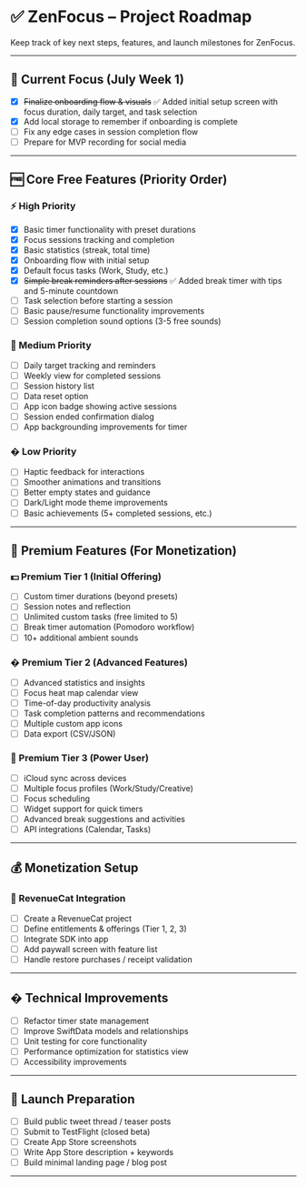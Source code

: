 # ✅ ZenFocus – Project Roadmap

Keep track of key next steps, features, and launch milestones for ZenFocus.

---

## 📌 Current Focus (July Week 1)

- [x] ~~Finalize onboarding flow & visuals~~ ✅ Added initial setup screen with focus duration, daily target, and task selection
- [x] Add local storage to remember if onboarding is complete
- [ ] Fix any edge cases in session completion flow
- [ ] Prepare for MVP recording for social media

---

## 🆓 Core Free Features (Priority Order)

### ⚡ High Priority

- [x] Basic timer functionality with preset durations
- [x] Focus sessions tracking and completion
- [x] Basic statistics (streak, total time)
- [x] Onboarding flow with initial setup
- [x] Default focus tasks (Work, Study, etc.)
- [x] ~~Simple break reminders after sessions~~ ✅ Added break timer with tips and 5-minute countdown
- [ ] Task selection before starting a session
- [ ] Basic pause/resume functionality improvements
- [ ] Session completion sound options (3-5 free sounds)

### 🌟 Medium Priority

- [ ] Daily target tracking and reminders
- [ ] Weekly view for completed sessions
- [ ] Session history list
- [ ] Data reset option
- [ ] App icon badge showing active sessions
- [ ] Session ended confirmation dialog
- [ ] App backgrounding improvements for timer

### � Low Priority

- [ ] Haptic feedback for interactions
- [ ] Smoother animations and transitions
- [ ] Better empty states and guidance
- [ ] Dark/Light mode theme improvements
- [ ] Basic achievements (5+ completed sessions, etc.)

---

## 💎 Premium Features (For Monetization)

### 💵 Premium Tier 1 (Initial Offering)

- [ ] Custom timer durations (beyond presets)
- [ ] Session notes and reflection
- [ ] Unlimited custom tasks (free limited to 5)
- [ ] Break timer automation (Pomodoro workflow)
- [ ] 10+ additional ambient sounds

### � Premium Tier 2 (Advanced Features)

- [ ] Advanced statistics and insights
- [ ] Focus heat map calendar view
- [ ] Time-of-day productivity analysis
- [ ] Task completion patterns and recommendations
- [ ] Multiple custom app icons
- [ ] Data export (CSV/JSON)

### 🚀 Premium Tier 3 (Power User)

- [ ] iCloud sync across devices
- [ ] Multiple focus profiles (Work/Study/Creative)
- [ ] Focus scheduling
- [ ] Widget support for quick timers
- [ ] Advanced break suggestions and activities
- [ ] API integrations (Calendar, Tasks)

---

## 💰 Monetization Setup

### 🧩 RevenueCat Integration

- [ ] Create a RevenueCat project
- [ ] Define entitlements & offerings (Tier 1, 2, 3)
- [ ] Integrate SDK into app
- [ ] Add paywall screen with feature list
- [ ] Handle restore purchases / receipt validation

---

## � Technical Improvements

- [ ] Refactor timer state management
- [ ] Improve SwiftData models and relationships
- [ ] Unit testing for core functionality
- [ ] Performance optimization for statistics view
- [ ] Accessibility improvements

---

## 🚀 Launch Preparation

- [ ] Build public tweet thread / teaser posts
- [ ] Submit to TestFlight (closed beta)
- [ ] Create App Store screenshots
- [ ] Write App Store description + keywords
- [ ] Build minimal landing page / blog post

---

